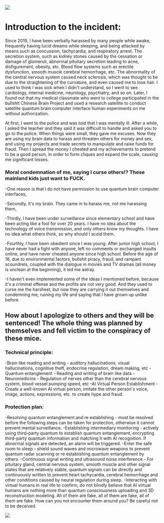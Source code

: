 ![]( https://yougonglin.github.io/The-official-website-of-Apocalypse-Mountain-Forest-Enterprise/website/atlas/26e77d42c64b5084f53309489723b2c1.jpeg )

# Introduction to the incident:
Since 2019, I have been verbally harassed by many people while awake, frequently having lucid dreams while sleeping, and being attacked by means such as concussion, tachycardia, and respiratory arrest. The secretion system, such as kidney stones caused by the cessation or damage of glomeruli, abnormal pituitary secretion leading to acne, disfigurement, obesity, etc. Blood flow systems such as erectile dysfunction, smooth muscle cerebral hemorrhage, etc. The abnormality of the central nervous system caused neck sclerosis, which was thought to be due to the straightening of the curvature, and even caused me to lose hair. I used to think I was sick when I didn't understand, so I went to see cardiology, internal medicine, neurology, psychiatry, and so on. Later, I found out that my medical classmate who went to college participated in the bullshit Chinese Brain Project and used a research satellite to conduct satellite quantum brain computer interface human experiments on me without authorization.

At first, I went to the police and was told that I was mentally ill. After a while, I asked the teacher and they said it was difficult to handle and asked you to go to the police. When things were small, they gave me excuses. Now they are using my brain data to harass and threaten others for money and sex, and using my projects and trade secrets to manipulate and raise funds for fraud. Then I spread the money I cheated and my achievements to pretend to be a good person, in order to form cliques and expand the scale, causing me significant losses.

### Moral condemnation of me, saying I curse others!? These mainland kids just want to FUCK.

-One reason is that I do not have permission to use quantum brain computer interfaces,

-Secondly, it's my brain. They came in to harass me, not me harassing them,

-Thirdly, I have been under surveillance since elementary school and have been acting like a fool for over 20 years. I have no idea about the technology of voice transmission, and only others know my thoughts. I have no idea what others think, so why should I scold them.

-Fourthly, I have been obedient since I was young. After junior high school, I have never had a fight with anyone, left no comments or exchanged insults online, and have never cheated anyone since high school. Before the age of 18, due to environmental factors, bullshit piracy, fraud, and rampant scoundrels, coupled with the dialogue in movies and TV dramas (all money is unclean at the beginning), it led me astray.

-I haven't even implemented some of the ideas I mentioned before, because it's a criminal offense and the profits are not very good. And they used to curse me the harshest, but now they are carrying it out themselves and condemning me, ruining my life and saying that I have grown up unlike before.

## How about I apologize to others and they will be sentenced! The whole thing was planned by themselves and fell victim to the conspiracy of these mice.

### Technical principle:
-Brain like reading and writing - auditory hallucinations, visual hallucinations, cognitive theft, endocrine regulation, dream making, etc
-Quantum entanglement - Reading and writing of brain like data
-Neuromedicine - Regulation of nerves other than the cerebral nervous system, blood vessel pumping speed, etc
-AI Virtual Person Establishment - Create a well-known AI virtual person, imitate the other person's voice, image, actions, expressions, etc. to create hype and fraud.

### Protection plan:
-Resolving quantum entanglement and re establishing - must be resolved before the following steps can be taken for protection, otherwise it cannot prevent mental surveillance.
-Establishing intermediary monitoring - actively using third-party quantum to establish quantum entanglement, encrypting third-party quantum information and matching it with AI recognition. If abnormal signals are detected, an alarm will be triggered.
-Enter the safe room to sleep - shield sound waves and microwave weapons to prevent quantum radar scanning or re establishing quantum entanglement by others.
-Continuous signal writing and ultrasound noise interference - For pituitary gland, central nervous system, smooth muscle and other signal states that are relatively stable, quantum signals can be directly and continuously written to prevent heart tachycardia, cerebral hemorrhage and other conditions caused by neural regulation during sleep.
-Interacting with virtual humans in real life to confirm, do not blindly believe that AI virtual humans are nothing more than quantum consciousness uploading and 3D reconstruction modeling. All of them are fake, all of them are fake, all of them are fake. How can you not encounter them around you? Be careful not to be deceived.

![]( https://yougonglin.github.io/The-official-website-of-Apocalypse-Mountain-Forest-Enterprise/website/atlas/haha.gif )